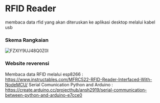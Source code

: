 # RFID Reader
membaca data rfid yang akan diteruskan ke aplikasi desktop  melalui kabel usb

### Skema Rangkaian
![FZXIY9UJ48Q0Z0I](https://user-images.githubusercontent.com/93628058/178746980-af045634-d712-40e7-9012-2557352fa589.png)


### Website reverensi
Membaca data RFID melalui esp8266 :
https://www.instructables.com/MFRC522-RFID-Reader-Interfaced-With-NodeMCU/
Serial Comunication Python and Arduino :
https://create.arduino.cc/projecthub/ansh2919/serial-communication-between-python-and-arduino-e7cce0
